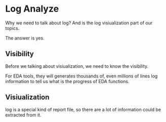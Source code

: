 # Log Analyze

Why we need to talk about log? And is the log visiualization part of our topics.

The answer is yes.

## Visibility

Before we talking about visiualization, we need to know the visibility.

For EDA tools, they will generates thousands of, even millions of lines log information to tell us what is the progress of EDA functions.

## Visiualization

log is a special kind of report file, so there are a lot of information could be extracted from it.


